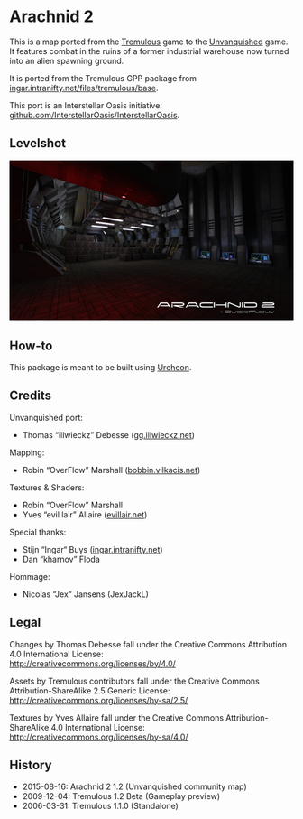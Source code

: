 # Arachnid 2

This is a map ported from the [Tremulous](https://tremulous.net) game to the [Unvanquished](https://unvanquished.net) game. It features combat in the ruins of a former industrial warehouse now turned into an alien spawning ground.

It is ported from the Tremulous GPP package from [ingar.intranifty.net/files/tremulous/base](http://ingar.intranifty.net/files/tremulous/base/).

This port is an Interstellar Oasis initiative: [github.com/InterstellarOasis/InterstellarOasis](https://github.com/InterstellarOasis/InterstellarOasis).


## Levelshot

![Levelshot](meta/arachnid2/arachnid2_web.jpg)


## How-to

This package is meant to be built using [Urcheon](https://github.com/DaemonEngine/Urcheon).


## Credits

Unvanquished port:

* Thomas “illwieckz” Debesse <hidden email="dev [ad] illwieckz.net"/> ([gg.illwieckz.net](https://gg.illwieckz.net))

Mapping:

* Robin “OverFlow” Marshall ([bobbin.vilkacis.net](http://bobbin.vilkacis.net))

Textures & Shaders:

* Robin “OverFlow” Marshall
* Yves “evil lair” Allaire ([evillair.net](https://evillair.net))

Special thanks:

* Stijn “Ingar“ Buys <hidden email="ingar [ad] osirion.org"/> ([ingar.intranifty.net](http://ingar.intranifty.net))
* Dan “kharnov” Floda

Hommage:

* Nicolas “Jex“ Jansens (JexJackL) <hidden email="jex [ad] orodu.net"/>


## Legal

Changes by Thomas Debesse fall under the Creative Commons Attribution 4.0 International License:  
http://creativecommons.org/licenses/by/4.0/

Assets by Tremulous contributors fall under the Creative Commons Attribution-ShareAlike 2.5 Generic License:  
http://creativecommons.org/licenses/by-sa/2.5/

Textures by Yves Allaire fall under the Creative Commons Attribution-ShareAlike 4.0 International License:  
http://creativecommons.org/licenses/by-sa/4.0/


## History

* 2015-08-16: Arachnid 2 1.2 (Unvanquished community map)
* 2009-12-04: Tremulous 1.2 Beta (Gameplay preview)
* 2006-03-31: Tremulous 1.1.0 (Standalone)
